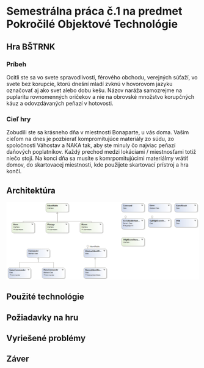 # Semestrálna práca č.1 na predmet Pokročilé Objektové Technológie

## Hra BŠTRNK

### Príbeh

Ocitli ste sa vo svete spravodlivosti, férového obchodu, verejných súťaží, vo svete bez korupcie, ktorú
dnešní mladí zvknú v hovorovom jazyku označovať aj ako svet alebo dobu kešu. Názov naráža samozrejme na
puplaritu rovnomenných oričekov a nie na obrovské množstvo korupčných káuz a odovzdávaných peňazí v 
hotovosti.

### Cieľ hry

Zobudili ste sa krásneho dňa v miestnosti Bonaparte, u vás doma. Vašim cieľom na dnes je pozbierať
kompromitujúce materiály zo súdu, zo spoločnosti Váhostav a NAKA tak, aby ste minuly čo najviac
peňazí daňových poplatníkov. Každý prechod medzi lokáciami / miestnosťami totiž niečo stojí.
Na konci dňa sa musíte s komrpomitujúcimi materiálmy vrátiť domov, do skartovacej miestnosti, kde
použijete skartovací prístroj a hra končí.

## Architektúra

![ClassDiagram](https://github.com/nixone/pot-sem1/raw/develop/GameLib/ClassDiagram.png)

## Použité technológie

## Požiadavky na hru

## Vyriešené problémy

## Záver